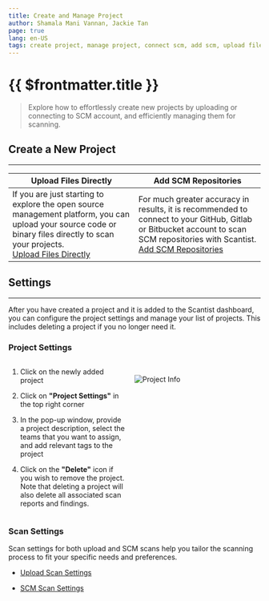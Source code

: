 ```yaml
---
title: Create and Manage Project
author: Shamala Mani Vannan, Jackie Tan
page: true
lang: en-US
tags: create project, manage project, connect scm, add scm, upload file directly
---
```

<ClientOnly>

# {{ $frontmatter.title }}

> Explore how to effortlessly create new projects by uploading or connecting to SCM account, and efficiently managing them for scanning.

## Create a New Project

<hr class="thick" />

<table>
    <thead>
        <th width="50%">Upload Files Directly</th>
        <th width="50%">Add SCM Repositories</th>
    </thead>
    <tbody>
        <tr>
            <td>
            If you are just starting to explore the open source management platform, you can upload your source code or binary files directly to scan your projects.
            <br />
            <a href="./Upload-Files-Directly">Upload Files Directly</a>
            </td>
            <td>
            For much greater accuracy in results, it is recommended to connect to your GitHub, Gitlab or Bitbucket account to scan SCM repositories with Scantist.
            <br />
            <a href="./Add-SCM-Repositories">Add SCM Repositories</a>
            </td>
        </tr>
    </tbody>
</table>

## Settings

<hr class="thick" />

After you have created a project and it is added to the Scantist dashboard, you can configure the project settings and manage your list of projects. This includes deleting a project if you no longer need it.

### Project Settings

<div style="display: flex;">
<div style="flex: 1;">

1. Click on the newly added project

2. Click on **"Project Settings"** in the top right corner

3. In the pop-up window, provide a project description, select the teams that you want to assign, and add relevant tags to the project

4. Click on the **"Delete"** icon if you wish to remove the project. Note that deleting a project will also delete all associated scan reports and findings.

</div>
<div style="flex: 1; margin: 15px;">

![Project Info](/images/Create-and-Manage-Project/Create-and-Manage-Project-1.png)

</div>
</div>

### Scan Settings

Scan settings for both upload and SCM scans help you tailor the scanning process to fit your specific needs and preferences.

- [Upload Scan Settings](../Trigger-Scan/Upload-Scan-Settings)

- [SCM Scan Settings](../Trigger-Scan/SCM-Scan-Settings)

</ClientOnly>
